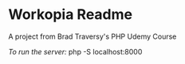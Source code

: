 # Workopia Readme

A project from Brad Traversy's PHP Udemy Course

_To run the server:_
php -S localhost:8000
